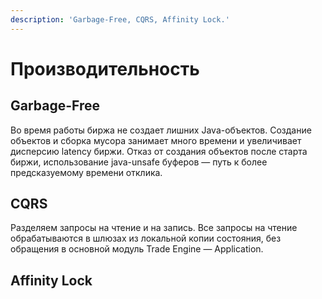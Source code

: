 ```yaml
---
description: 'Garbage-Free, CQRS, Affinity Lock.'
---
```


# Производительность

## Garbage-Free

Во время работы биржа не создает лишних Java-объектов. Создание объектов и сборка мусора занимает много времени и увеличивает дисперсию latency биржи. Отказ от создания объектов после старта биржи, использование java-unsafe буферов — путь к более предсказуемому времени отклика.

## **CQRS**

Разделяем запросы на чтение и на запись. Все запросы на чтение обрабатываются в шлюзах из локальной копии состояния, без обращения в основной модуль Trade Engine — Application.

## **Affinity Lock**



